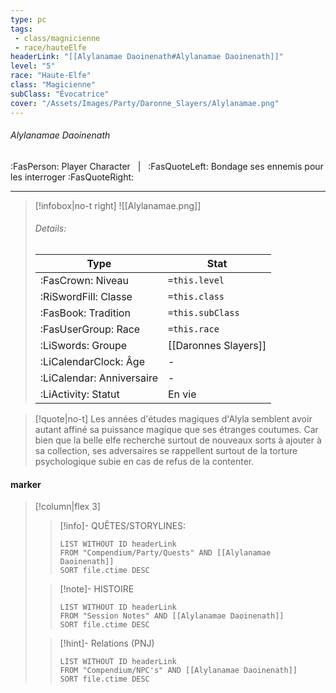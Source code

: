 ```yaml
---
type: pc
tags:
 - class/magnicienne
 - race/hauteElfe
headerLink: "[[Alylanamae Daoinenath#Alylanamae Daoinenath]]"
level: "5"
race: "Haute-Elfe"
class: "Magicienne"
subClass: "Évocatrice"
cover: "/Assets/Images/Party/Daronne_Slayers/Alylanamae.png"
---
```


###### Alylanamae Daoinenath
:FasPerson: Player Character &nbsp; | &nbsp; :FasQuoteLeft: Bondage ses ennemis pour les interroger :FasQuoteRight:
___
> [!infobox|no-t right]
> ![[Alylanamae.png]]
> ###### Details:
> | Type | Stat |
> | ---- | ---- |
> | :FasCrown: Niveau   | `=this.level` |
> | :RiSwordFill: Classe |  `=this.class`|
> | :FasBook: Tradition |  `=this.subClass`|
> |  :FasUserGroup: Race |  `=this.race`|
> |  :LiSwords: Groupe |  [[Daronnes Slayers]] |
> |  :LiCalendarClock: Âge | - |
> |  :LiCalendar: Anniversaire | - |
> | :LiActivity: Statut | En vie |

> [!quote|no-t]
> Les années d'études magiques d'Alyla semblent avoir autant affiné sa puissance magique que ses étranges coutumes. Car bien que la belle elfe recherche surtout de nouveaux sorts à ajouter à sa collection, ses adversaires se rappellent surtout de la torture psychologique subie en cas de refus de la contenter.
 
#### marker
> [!column|flex 3]
>> [!info]- QUÊTES/STORYLINES:
>>```dataview
>>LIST WITHOUT ID headerLink
>>FROM "Compendium/Party/Quests" AND [[Alylanamae Daoinenath]]
>>SORT file.ctime DESC
>
>>[!note]- HISTOIRE
>>```dataview
>>LIST WITHOUT ID headerLink
>>FROM "Session Notes" AND [[Alylanamae Daoinenath]]
>>SORT file.ctime DESC
>
>>[!hint]- Relations (PNJ)
>>```dataview
>>LIST WITHOUT ID headerLink
>>FROM "Compendium/NPC's" AND [[Alylanamae Daoinenath]]
>>SORT file.ctime DESC
>>
```image-layout-masonry-3

```